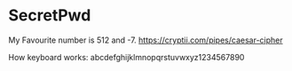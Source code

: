 # SecretPwd


My Favourite number is 512 and -7.
https://cryptii.com/pipes/caesar-cipher

How keyboard works:
abcdefghijklmnopqrstuvwxyz1234567890
